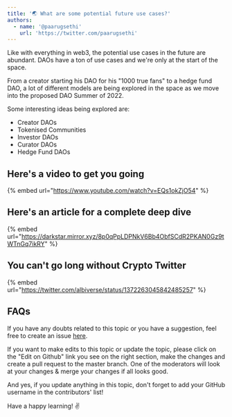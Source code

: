 ```yaml
---
title: '🌏 What are some potential future use cases?'
authors:
  - name: '@paarugsethi'
    url: 'https://twitter.com/paarugsethi'
---
```


Like with everything in web3, the potential use cases in the future are abundant. DAOs have a ton of use cases and we're only at the start of the space.

From a creator starting his DAO for his "1000 true fans" to a hedge fund DAO, a lot of different models are being explored in the space as we move into the proposed DAO Summer of 2022.

Some interesting ideas being explored are:

- Creator DAOs
- Tokenised Communities
- Investor DAOs
- Curator DAOs
- Hedge Fund DAOs

## Here's a video to get you going

{% embed url="https://www.youtube.com/watch?v=EQs1okZjO54" %}

## Here's an article for a complete deep dive

{% embed url="https://darkstar.mirror.xyz/8p0qPpLDPNkV6Bb4ObfSCdR2PKAN0Gz9tWTnGq7ikRY" %}

## You can't go long without Crypto Twitter

{% embed url="https://twitter.com/albiverse/status/1372263045842485257" %}

## FAQs

If you have any doubts related to this topic or you have a suggestion, feel free to create an issue [here](https://github.com/SuperteamDAO/ground-zero/issues).

If you want to make edits to this topic or update the topic, please click on the "Edit on Github" link you see on the right section, make the changes and create a pull request to the master branch. One of the moderators will look at your changes & merge your changes if all looks good.

And yes, if you update anything in this topic, don't forget to add your GitHub username in the contributors' list!

Have a happy learning! ✌️

